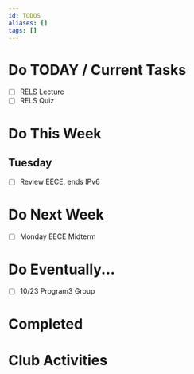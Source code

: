 ```yaml
---
id: TODOS
aliases: []
tags: []
---
```


# Do TODAY / Current Tasks
- [ ] RELS Lecture
- [ ] RELS Quiz

# Do This Week

## Tuesday
- [ ] Review EECE, ends IPv6

# Do Next Week
- [ ] Monday EECE Midterm

# Do Eventually...
- [ ] 10/23 Program3 Group

# Completed

# Club Activities
